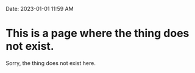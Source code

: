 Date: 2023-01-01 11:59 AM

# This is a page where the thing does not exist.

Sorry, the thing does not exist here.